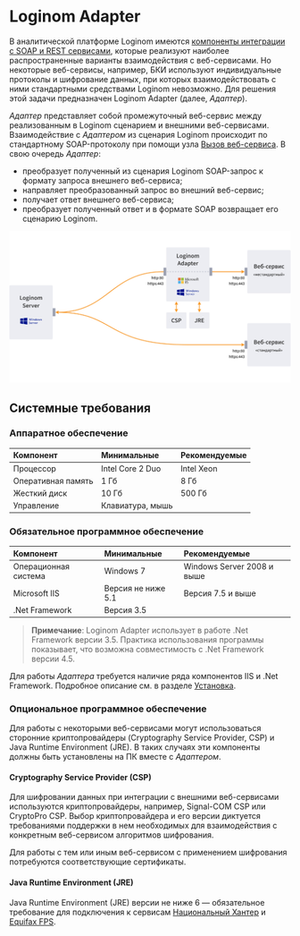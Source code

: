 # Loginom Adapter

В аналитической платформе Loginom имеются [компоненты интеграции с SOAP и REST сервисами](https://help.loginom.ru/userguide/integration/web-services/), которые реализуют наиболее распространенные варианты взаимодействия с веб-сервисами. Но некоторые веб-сервисы, например, БКИ используют индивидуальные протоколы и шифрование данных, при которых взаимодействовать с ними стандартными средствами Loginom невозможно. Для решения этой задачи предназначен Loginom Adapter (далее, *Адаптер*).

*Адаптер* представляет собой промежуточный веб-сервис между реализованным в Loginom сценарием и внешними веб-сервисами. Взаимодействие с *Адаптером* из сценария Loginom происходит по стандартному SOAP-протоколу при помощи узла [Вызов веб-сервиса](https://help.loginom.ru/userguide/processors/integration/soap-request.html). В свою очередь *Адаптер*:

* преобразует полученный из сценария Loginom SOAP-запрос к формату запроса внешнего веб-сервиса;
* направляет преобразованный запрос во внешний веб-сервис;
* получает ответ внешнего веб-сервиса;
* преобразует полученный ответ и в формате SOAP возвращает его сценарию Loginom.

![Рисунок 1. Типичная схема взаимодействия компонентов системы с использованием Adapter](../images/adapter.svg)

## Системные требования

### Аппаратное обеспечение

| Компонент | Минимальные | Рекомендуемые |
|:--- |:---|:--- |
| Процессор | Intel Core 2 Duo | Intel Xeon |
| Оперативная память | 1 Гб | 8 Гб |
| Жесткий диск | 10 Гб | 500 Гб |
| Управление | Клавиатура, мышь | &nbsp; |

### Обязательное программное обеспечение

| Компонент | Минимальные | Рекомендуемые |
|:--- |:---|:--- |
| Операционная система | Windows 7 | Windows Server 2008 и выше |
| Microsoft IIS | Версия не ниже 5.1 | Версия 7.5 и выше |
| .Net Framework | Версия 3.5 | &nbsp; |

> **Примечание**: Loginom Adapter использует в работе .Net Framework версии 3.5. Практика использования программы показывает, что возможна совместимость с .Net Framework версии 4.5.

Для работы *Адаптера* требуется наличие ряда компонентов IIS и .Net Framework. Подробное описание см. в разделе [Установка](.\setup\README.md).

### Опциональное программное обеспечение

Для работы с некоторыми веб-сервисами могут использоваться сторонние криптопровайдеры (Cryptography Service Provider, CSP) и Java Runtime Environment (JRE). В таких случаях эти компоненты должны быть установлены на ПК вместе с *Адаптером*.

#### Cryptography Service Provider (CSP)

Для шифровании данных при интеграции с внешними веб-сервисами используются криптопровайдеры, например, Signal-COM CSP или CryptoPro CSP. Выбор криптопровайдера и его версии диктуется требованиями поддержки в нем необходимых для взаимодействия с конкретным веб-сервисом алгоритмов шифрования.

Для работы с тем или иным веб-сервисом с применением шифрования потребуются соответствующие сертификаты.

#### Java Runtime Environment (JRE)

Java Runtime Environment (JRE) версии не ниже 6 — обязательное требование для подключения к сервисам [Национальный Хантер](https://bki-okb.ru/corp/services/national-hunter) и [Equifax FPS](https://www.equifax.ru).
